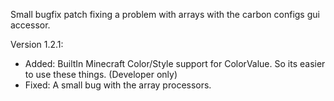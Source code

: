 Small bugfix patch fixing a problem with arrays with the carbon configs gui accessor.

Version 1.2.1:    
- Added: BuiltIn Minecraft Color/Style support for ColorValue. So its easier to use these things. (Developer only)
- Fixed: A small bug with the array processors.